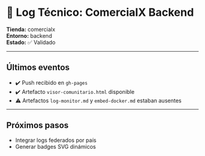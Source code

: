 # 📘 Log Técnico: ComercialX Backend

**Tienda:** comercialx  
**Entorno:** backend  
**Estado:** ✅ Validado

---

## Últimos eventos

- ✔️ Push recibido en `gh-pages`
- ✔️ Artefacto `visor-comunitario.html` disponible
- ⚠️ Artefactos `log-monitor.md` y `embed-docker.md` estaban ausentes

---

## Próximos pasos

- Integrar logs federados por país
- Generar badges SVG dinámicos
